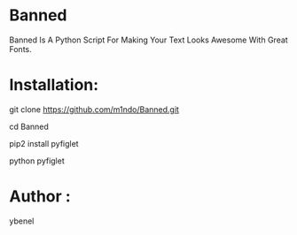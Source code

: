 # Banned
Banned Is A Python Script For Making Your Text Looks Awesome With Great Fonts.

# Installation:

git clone https://github.com/m1ndo/Banned.git

cd Banned

pip2 install pyfiglet

python pyfiglet 

# Author  :
ybenel
